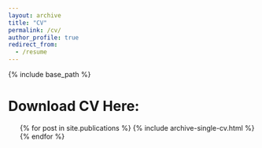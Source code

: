 ```yaml
---
layout: archive
title: "CV"
permalink: /cv/
author_profile: true
redirect_from:
  - /resume
---
```


{% include base_path %}


Download CV Here: 
======
  <ul>{% for post in site.publications %}
    {% include archive-single-cv.html %}
  {% endfor %}</ul>
  
